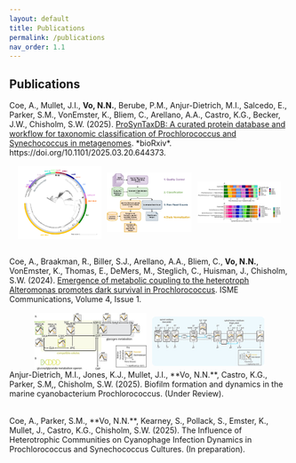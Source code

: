 ```yaml
---
layout: default
title: Publications
permalink: /publications
nav_order: 1.1
---
```

## **Publications**  
<div class="code-example fs-3 fw-400 lh-0.2" style="margin-bottom: 2rem;" markdown="1">
  Coe, A., Mullet, J.I., <strong>Vo, N.N.</strong>, Berube, P.M., Anjur-Dietrich, M.I., Salcedo, E., Parker, S.M., VonEmster, K., Bliem, C., Arellano, A.A., Castro, K.G., Becker, J.W., Chisholm, S.W. (2025). <a href="https://doi.org/10.1101/2025.03.20.644373" target="_blank">ProSynTaxDB: A curated protein database and workflow for taxonomic classification of Prochlorococcus and Synechococcus in metagenomes</a>. *bioRxiv*. https://doi.org/10.1101/2025.03.20.644373.
  
  <div style="display: flex; gap: 10px; margin-top: 1rem; flex-wrap: wrap; justify-content: center; align-items: center;">
    <img src="assets/img/publications/ProSynTax-tree.png" style="flex: 1 1 30%; max-width: 30%; height: auto; object-fit: contain;" />
    <img src="assets/img/publications/ProSynTax-wf.png" style="flex: 1 1 30%; max-width: 30%; height: auto; object-fit: contain;" />
    <img src="assets/img/publications/ProSynTax-benchmark.png" style="flex: 1 1 30%; max-width: 30%; height: auto; object-fit: contain;" />
  </div>
</div>

<div class="code-example fs-3 fw-400 lh-0.2" markdown="1">
  Coe, A., Braakman, R., Biller, S.J., Arellano, A.A., Bliem, C., <strong>Vo, N.N.</strong>, VonEmster, K., Thomas, E., DeMers, M., Steglich, C., Huisman, J., Chisholm, S.W. (2024). <a href="https://doi.org/10.1093/ismeco/ycae131" target="_blank">Emergence of metabolic coupling to the heterotroph Alteromonas promotes dark survival in Prochlorococcus</a>. ISME Communications, Volume 4, Issue 1.

  <div style="display: flex; gap: 10px; margin-top: 1rem; flex-wrap: wrap; justify-content: center; align-items: center;">
    <img src="assets/img/publications/dark-rnaseq-fig5.jpeg" style="flex: 1 1 40%; max-width: 40%; height: auto; object-fit: contain;" />
    <img src="assets/img/publications/dark-rnaseq-fig7.jpeg" style="flex: 1 1 40%; max-width: 40%; height: auto; object-fit: contain;" />
  </div>
</div>

<div class="code-example fs-3 fw-400 lh-0.2" style="margin-bottom: 2rem;" markdown="1">
  Anjur-Dietrich, M.I., Jones, K.J., Mullet, J.I., **Vo, N.N.**, Castro, K.G., Parker, S.M,, Chisholm, S.W. (2025). Biofilm formation and dynamics in the marine cyanobacterium Prochlorococcus. (Under Review).
</div>

<div class="code-example fs-3 fw-400 lh-0.2" style="margin-bottom: 2rem;" markdown="1">
  Coe, A., Parker, S.M., **Vo, N.N.**, Kearney, S., Pollack, S., Emster, K., Mullet, J., Castro, K.G., Chisholm, S.W. (2025). The Influence of Heterotrophic Communities on Cyanophage Infection Dynamics in Prochlorococcus and Synechococcus Cultures. (In preparation). 
</div>

